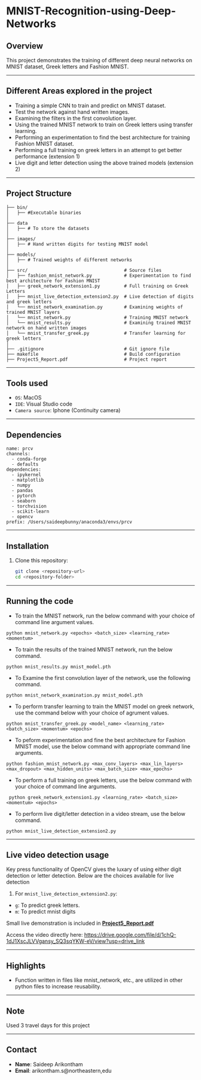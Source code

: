 # MNIST-Recognition-using-Deep-Networks

## Overview
This project demonstrates the training of different deep neural networks on MNIST dataset, Greek letters and Fashion MNIST.

---

## Different Areas explored in the project
- Training a simple CNN to train and predict on MNIST dataset.
- Test the network against hand written images.
- Examining the filters in the first convolution layer.
- Using the trained MNIST network to train on Greek letters using transfer learning.
- Performing an experimentation to find the best architecture for training Fashion MNIST dataset.
- Performing a full training on greek letters in an attempt to get better performance (extension 1)
- Live digit and letter detection using the above trained models (extension 2)

---

## Project Structure

```
├── bin/
│   ├── #Executable binaries
│
├── data
│   ├── # To store the datasets
│
├── images/                                
│   ├── # Hand written digits for testing MNIST model
│
├── models/
│   ├── # Trained weights of different networks
│
├── src/                                    # Source files
│   ├── fashion_mnist_network.py            # Experimentation to find best architecture for Fashion MNIST
│   ├── greek_network_extension1.py         # Full training on Greek Letters
│   ├── mnist_live_detection_extension2.py  # Live detection of digits and greek letters
│   └── mnist_network_examination.py        # Examining weights of trained MNIST layers
│   └── mnist_network.py                    # Training MNIST network
│   └── mnist_results.py                    # Examining trained MNIST network on hand written images
│   └── mnist_transfer_greek.py             # Transfer learning for greek letters
│
├── .gitignore                              # Git ignore file
├── makefile                                # Build configuration
├── Project5_Report.pdf                     # Project report
```

---

## Tools used
- `OS`: MacOS
- `IDE`: Visual Studio code
- `Camera source`: Iphone (Continuity camera)

---

## Dependencies

```
name: prcv
channels:
  - conda-forge
  - defaults
dependencies:
  - ipykernel
  - matplotlib
  - numpy
  - pandas
  - pytorch
  - seaborn
  - torchvision
  - scikit-learn
  - opencv
prefix: /Users/saideepbunny/anaconda3/envs/prcv
```


---

## Installation

1. Clone this repository:
   ```bash
   git clone <repository-url>
   cd <repository-folder>
   ```

---

## Running the code

- To train the MNIST network, run the below command with your choice of command line argument values.

```
python mnist_network.py <epochs> <batch_size> <learning_rate> <momentum>
```

- To train the results of the trained MNIST network, run the below command.

```
python mnist_results.py mnist_model.pth
```

- To Examine the first convolution layer of the network, use the following command.

```
python mnist_network_examination.py mnist_model.pth
```

- To perform transfer learning to train the MNIST model on greek network, use the command below with your choice of agrument values.

```
python mnist_transfer_greek.py <model_name> <learning_rate> <batch_size> <momentum> <epochs>
```

- To peform experimentation and fine the best architecture for Fashion MNIST model, use the below command with appropriate command line arguments.

```
python fashion_mnist_network.py <max_conv_layers> <max_lin_layers> <max_dropout> <max_hidden_units> <max_batch_size> <max_epochs>
```

- To perform a full training on greek letters, use the below command with your choice of command line arguments.

```
 python greek_network_extension1.py <learning_rate> <batch_size> <momentum> <epochs>
```

- To perform live digit/letter detection in a video stream, use the below command.

```
python mnist_live_detection_extension2.py
```

---

## Live video detection usage

Key press functionality of OpenCV gives the luxary of using either digit detection or letter detection. Below are the choices available for live detection

1. For `mnist_live_detection_extension2.py`:

- `g`: To predict greek letters.
- `m`: To predict mnist digits

Small live demonstration is included in **[Project5_Report.pdf](https://github.com/saideep-arikontham/MNIST-Recognition-using-Deep-Networks/blob/main/Project5_Report.pdf)**

Access the video directly here: https://drive.google.com/file/d/1chQ-1dJ1XscJLVVgansy_SQ3sqYKW-eV/view?usp=drive_link




---

## Highlights
- Function written in files like mnist_network, etc., are utilized in other python files to increase reusability.

---

## Note

Used 3 travel days for this project

---

## Contact
- **Name**: Saideep Arikontham
- **Email**: arikontham.s@northeastern,edu